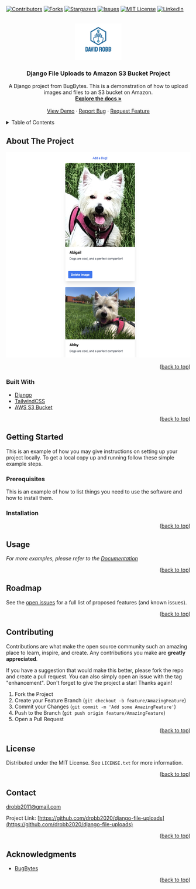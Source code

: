 <div id="top"></div>
<!--
*** Thanks for checking out the Best-README-Template. If you have a suggestion
*** that would make this better, please fork the repo and create a pull request
*** or simply open an issue with the tag "enhancement".
*** Don't forget to give the project a star!
*** Thanks again! Now go create something AMAZING! :D
-->

<!-- PROJECT SHIELDS -->
<!--
*** I'm using markdown "reference style" links for readability.
*** Reference links are enclosed in brackets [ ] instead of parentheses ( ).
*** See the bottom of this document for the declaration of the reference variables
*** for contributors-url, forks-url, etc. This is an optional, concise syntax you may use.
*** https://www.markdownguide.org/basic-syntax/#reference-style-links
-->
[![Contributors][contributors-shield]][contributors-url]
[![Forks][forks-shield]][forks-url]
[![Stargazers][stars-shield]][stars-url]
[![Issues][issues-shield]][issues-url]
[![MIT License][license-shield]][license-url]
[![LinkedIn][linkedin-shield]][linkedin-url]

<!-- PROJECT LOGO -->
<br />
<div align="center">
  <a href="https://github.com/drobb2020/django-file-uploads">
    <img src="./static/assets/logo.png" alt="Logo" height="100">
  </a>

<h3 align="center">Django File Uploads to Amazon S3 Bucket Project</h3>

  <p align="center">
    A Django project from BugBytes. This is a demonstration of how to upload images and files to an S3 bucket on Amazon.
    <br />
    <a href="https://github.com/drobb2020/django-file-uploads"><strong>Explore the docs »</strong></a>
    <br />
    <br />
    <a href="https://github.com/drobb2020/django-file-uploads">View Demo</a>
    ·
    <a href="https://github.com/drobb2020/django-file-uploads/issues">Report Bug</a>
    ·
    <a href="https://github.com/drobb2020/django-file-uploads/issues">Request Feature</a>
  </p>
</div>

<!-- TABLE OF CONTENTS -->
<details>
  <summary>Table of Contents</summary>
  <ol>
    <li>
      <a href="#about-the-project">About The Project</a>
      <ul>
        <li><a href="#built-with">Built With</a></li>
      </ul>
    </li>
    <li>
      <a href="#getting-started">Getting Started</a>
      <ul>
        <li><a href="#prerequisites">Prerequisites</a></li>
        <li><a href="#installation">Installation</a></li>
      </ul>
    </li>
    <li><a href="#usage">Usage</a></li>
    <li><a href="#roadmap">Roadmap</a></li>
    <li><a href="#contributing">Contributing</a></li>
    <li><a href="#license">License</a></li>
    <li><a href="#contact">Contact</a></li>
    <li><a href="#acknowledgments">Acknowledgments</a></li>
  </ol>
</details>

<!-- ABOUT THE PROJECT -->
## About The Project

[![Product Name Screen Shot][product-screenshot]](https://example.com)

<p align="right">(<a href="#top">back to top</a>)</p>

### Built With

* [Django](https://www.djangoproject.com/)
* [TailwindCSS](https://tailwindcss.com//)
* [AWS S3 Bucket](https://us-east-1.console.aws.amazon.com/s3/get-started?region=us-east-1)

<p align="right">(<a href="#top">back to top</a>)</p>

<!-- GETTING STARTED -->
## Getting Started

This is an example of how you may give instructions on setting up your project locally.
To get a local copy up and running follow these simple example steps.

### Prerequisites

This is an example of how to list things you need to use the software and how to install them.

### Installation

<p align="right">(<a href="#top">back to top</a>)</p>

<!-- USAGE EXAMPLES -->
## Usage

_For more examples, please refer to the [Documentation](https://example.com)_

<p align="right">(<a href="#top">back to top</a>)</p>

<!-- ROADMAP -->
## Roadmap

See the [open issues](https://github.com/drobb2020/django-ecommerce/issues) for a full list of proposed features (and known issues).

<p align="right">(<a href="#top">back to top</a>)</p>

<!-- CONTRIBUTING -->
## Contributing

Contributions are what make the open source community such an amazing place to learn, inspire, and create. Any contributions you make are **greatly appreciated**.

If you have a suggestion that would make this better, please fork the repo and create a pull request. You can also simply open an issue with the tag "enhancement".
Don't forget to give the project a star! Thanks again!

1. Fork the Project
2. Create your Feature Branch (`git checkout -b feature/AmazingFeature`)
3. Commit your Changes (`git commit -m 'Add some AmazingFeature'`)
4. Push to the Branch (`git push origin feature/AmazingFeature`)
5. Open a Pull Request

<p align="right">(<a href="#top">back to top</a>)</p>

<!-- LICENSE -->
## License

Distributed under the MIT License. See `LICENSE.txt` for more information.

<p align="right">(<a href="#top">back to top</a>)</p>

<!-- CONTACT -->
## Contact

drobb2011@gmail.com

Project Link: [https://github.com/drobb2020/django-file-uploads](https://github.com/drobb2020/django-file-uploads)

<p align="right">(<a href="#top">back to top</a>)</p>

<!-- ACKNOWLEDGMENTS -->
## Acknowledgments

* [BugBytes](https://www.bugbytes.io/posts/)

<p align="right">(<a href="#top">back to top</a>)</p>

<!-- MARKDOWN LINKS & IMAGES -->
<!-- https://www.markdownguide.org/basic-syntax/#reference-style-links -->
[contributors-shield]: https://img.shields.io/github/contributors/drobb2020/django-file-uploads.svg?style=for-the-badge
[contributors-url]: https://github.com/drobb2020/django-file-uploads/graphs/contributors
[forks-shield]: https://img.shields.io/github/forks/drobb2020/django-file-uploads.svg?style=for-the-badge
[forks-url]: https://github.com/drobb2020/django-file-uploads/network/members
[stars-shield]: https://img.shields.io/github/stars/drobb2020/django-file-uploads.svg?style=for-the-badge
[stars-url]: https://github.com/drobb2020/django-file-uploads/stargazers
[issues-shield]: https://img.shields.io/github/issues/drobb2020/django-file-uploads.svg?style=for-the-badge
[issues-url]: https://github.com/drobb2020/django-file-uploads/issues
[license-shield]: https://img.shields.io/github/license/drobb2020/django-file-uploads.svg?style=for-the-badge
[license-url]: https://github.com/drobb2020/django-file-uploads/blob/master/LICENSE.txt
[linkedin-shield]: https://img.shields.io/badge/-LinkedIn-black.svg?style=for-the-badge&logo=linkedin&colorB=555
[linkedin-url]: https://www.linkedin.com/in/david-robb-42436a20/
[product-screenshot]: ./static/assets/screenshot.png
